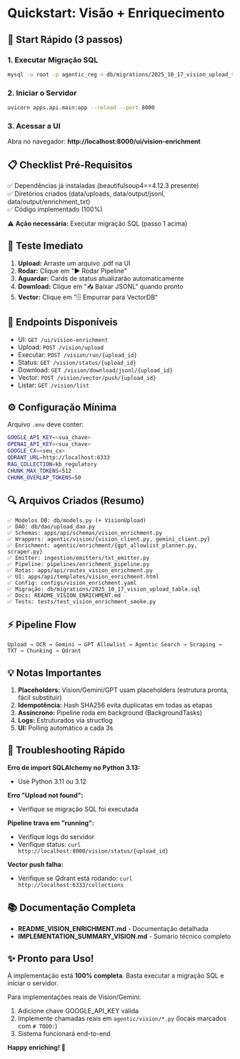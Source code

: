 # Quickstart: Visão + Enriquecimento

## 🚀 Start Rápido (3 passos)

### 1. Executar Migração SQL

```bash
mysql -u root -p agentic_reg < db/migrations/2025_10_17_vision_upload_table.sql
```

### 2. Iniciar o Servidor

```bash
uvicorn apps.api.main:app --reload --port 8000
```

### 3. Acessar a UI

Abra no navegador: **http://localhost:8000/ui/vision-enrichment**

## 📋 Checklist Pré-Requisitos

✅ Dependências já instaladas (beautifulsoup4==4.12.3 presente)  
✅ Diretórios criados (data/uploads, data/output/jsonl, data/output/enrichment_txt)  
✅ Código implementado (100%)  

⚠️ **Ação necessária:** Executar migração SQL (passo 1 acima)

## 🎯 Teste Imediato

1. **Upload:** Arraste um arquivo .pdf na UI
2. **Rodar:** Clique em "▶️ Rodar Pipeline"
3. **Aguardar:** Cards de status atualizarão automaticamente
4. **Download:** Clique em "📥 Baixar JSONL" quando pronto
5. **Vector:** Clique em "🗄️ Empurrar para VectorDB"

## 📍 Endpoints Disponíveis

- UI: `GET /ui/vision-enrichment`
- Upload: `POST /vision/upload`
- Executar: `POST /vision/run/{upload_id}`
- Status: `GET /vision/status/{upload_id}`
- Download: `GET /vision/download/jsonl/{upload_id}`
- Vector: `POST /vision/vector/push/{upload_id}`
- Listar: `GET /vision/list`

## ⚙️ Configuração Mínima

Arquivo `.env` deve conter:

```bash
GOOGLE_API_KEY=<sua_chave>
OPENAI_API_KEY=<sua_chave>
GOOGLE_CX=<seu_cx>
QDRANT_URL=http://localhost:6333
RAG_COLLECTION=kb_regulatory
CHUNK_MAX_TOKENS=512
CHUNK_OVERLAP_TOKENS=50
```

## 🔍 Arquivos Criados (Resumo)

```
✅ Modelos DB: db/models.py (+ VisionUpload)
✅ DAO: db/dao/upload_dao.py
✅ Schemas: apps/api/schemas/vision_enrichment.py
✅ Wrappers: agentic/vision/{vision_client.py, gemini_client.py}
✅ Enrichment: agentic/enrichment/{gpt_allowlist_planner.py, scraper.py}
✅ Emitter: ingestion/emitters/txt_emitter.py
✅ Pipeline: pipelines/enrichment_pipeline.py
✅ Rotas: apps/api/routes_vision_enrichment.py
✅ UI: apps/api/templates/vision_enrichment.html
✅ Config: configs/vision_enrichment.yaml
✅ Migração: db/migrations/2025_10_17_vision_upload_table.sql
✅ Docs: README_VISION_ENRICHMENT.md
✅ Tests: tests/test_vision_enrichment_smoke.py
```

## ⚡ Pipeline Flow

```
Upload → OCR → Gemini → GPT Allowlist → Agentic Search → Scraping → TXT → Chunking → Qdrant
```

## 💡 Notas Importantes

1. **Placeholders:** Vision/Gemini/GPT usam placeholders (estrutura pronta, fácil substituir)
2. **Idempotência:** Hash SHA256 evita duplicatas em todas as etapas
3. **Assíncrono:** Pipeline roda em background (BackgroundTasks)
4. **Logs:** Estruturados via structlog
5. **UI:** Polling automático a cada 3s

## 🐛 Troubleshooting Rápido

**Erro de import SQLAlchemy no Python 3.13:**
- Use Python 3.11 ou 3.12

**Erro "Upload not found":**
- Verifique se migração SQL foi executada

**Pipeline trava em "running":**
- Verifique logs do servidor
- Verifique status: `curl http://localhost:8000/vision/status/{upload_id}`

**Vector push falha:**
- Verifique se Qdrant está rodando: `curl http://localhost:6333/collections`

## 📚 Documentação Completa

- **README_VISION_ENRICHMENT.md** - Documentação detalhada
- **IMPLEMENTATION_SUMMARY_VISION.md** - Sumário técnico completo

## ✨ Pronto para Uso!

A implementação está **100% completa**. Basta executar a migração SQL e iniciar o servidor.

Para implementações reais de Vision/Gemini:
1. Adicione chave GOOGLE_API_KEY válida
2. Implemente chamadas reais em `agentic/vision/*.py` (locais marcados com `# TODO:`)
3. Sistema funcionará end-to-end

**Happy enriching! 🚀**

